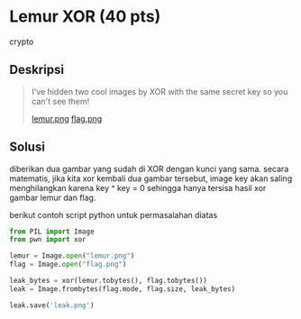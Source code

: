 # Lemur XOR (40 pts)
crypto

## Deskripsi
> I've hidden two cool images by XOR with the same secret key so you can't see them!
>
> [lemur.png](https://cryptohack.org/static/challenges/lemur_ed66878c338e662d3473f0d98eedbd0d.png)
> [flag.png](https://cryptohack.org/static/challenges/flag_7ae18c704272532658c10b5faad06d74.png)

## Solusi
diberikan dua gambar yang sudah di XOR dengan kunci yang sama. secara matematis, jika kita xor kembali dua gambar tersebut, image key akan saling 
menghilangkan karena key ^ key = 0 sehingga hanya tersisa hasil xor gambar lemur dan flag. 

berikut contoh script python untuk permasalahan diatas
``` python
from PIL import Image
from pwn import xor

lemur = Image.open("lemur.png")
flag = Image.open("flag.png")

leak_bytes = xor(lemur.tobytes(), flag.tobytes())
leak = Image.frombytes(flag.mode, flag.size, leak_bytes)

leak.save('leak.png')
```



